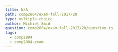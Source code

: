 ```yaml
---
title: N/A
path: comp2804/exam-fall-2017/20
type: multiple-choice
author: Michiel Smid
question: comp2804/exam-fall-2017/20/question.ts
tags:
  - comp2804
  - comp2804-exam
---
```

